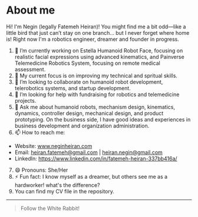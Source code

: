 # About me

Hi! I'm Negin (legally Fatemeh Heiran)! You might find me a bit odd—like a little bird that just can’t stay on one branch… but I never forget where home is! Right now I'm a robotics engineer, dreamer and founder in progress.
1. 🔭 I’m currently working on Estella Humanoid Robot Face, focusing on realistic facial expressions using advanced kinematics, and Painverse Telemedicine Robotics System, focusing on remote medical assessment.
2. 🌱 My current focus is on improving my technical and spritual skills.
3. 👯 I’m looking to collaborate on humanoid robot development, telerobotics systems, and startup development.
4. 🤔 I’m looking for help with fundraising for robotics and telemedicine projects.
5. 💬 Ask me about humanoid robots, mechanism design, kinematics, dynamics, controller design, mechanical design, and product prototyping. On the business side, I have good ideas and experiences in business development and organization administration.
6. 📫 How to reach me:
-  Website: www.neginheiran.com
-  Email: heiran.fatemeh@gmail.com | heiran.negin@gmail.com
-  LinkedIn: https://www.linkedin.com/in/fatemeh-heiran-337bb416a/
7. 😄 Pronouns: She/Her
8. ⚡ Fun fact: I know myself as a dreamer, but others see me as a hardworker! what's the difference?
9. You can find my CV file in the repository.
<!-- TO DO: add more details about me later -->
---
> Follow the White Rabbit!
